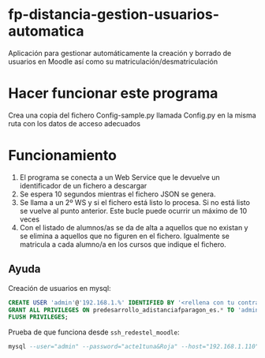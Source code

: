 # fp-distancia-gestion-usuarios-automatica
Aplicación para gestionar automáticamente la creación y borrado de usuarios en Moodle así como su matriculación/desmatriculación

# Hacer funcionar este programa
Crea una copia del fichero Config-sample.py llamada Config.py en la misma ruta con los datos de acceso adecuados

# Funcionamiento
1. El programa se conecta a un Web Service que le devuelve un identificador de un fichero a descargar
2. Se espera 10 segundos mientras el fichero JSON se genera.
3. Se llama a un 2º WS y si el fichero está listo lo procesa. Si no está listo se vuelve al punto anterior. Este bucle puede ocurrir un máximo de 10 veces
4. Con el listado de alumnos/as se da de alta a aquellos que no existan y se elimina a aquellos que no figuren en el fichero. Igualmente se matricula a cada alumno/a en los cursos que indique el fichero.

## Ayuda

Creación de usuarios en mysql:

```sql
CREATE USER 'admin'@'192.168.1.%' IDENTIFIED BY '<rellena con tu contraseña>';
GRANT ALL PRIVILEGES ON predesarrollo_adistanciafparagon_es.* TO 'admin'@'192.168.1.%';
FLUSH PRIVILEGES;
```

Prueba de que funciona desde `ssh_redestel_moodle`:

```sql
mysql --user="admin" --password="acte1tuna&Roja" --host="192.168.1.110" -D "predesarrollo_adistanciafparagon_es" --execute="SELECT id, fullname, shortname FROM predesarrollo_adistanciafparagon_es.mdl_course limit 1;"
```
 
